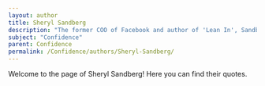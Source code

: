 ```yaml
---
layout: author
title: Sheryl Sandberg
description: "The former COO of Facebook and author of 'Lean In', Sandberg discusses women's confidence in the workplace and the challenges they face."
subject: "Confidence"
parent: Confidence
permalink: /Confidence/authors/Sheryl-Sandberg/
---
```


Welcome to the page of Sheryl Sandberg! Here you can find their quotes.
